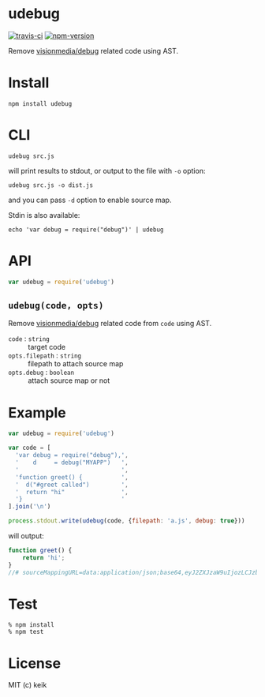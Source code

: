 # udebug

[![travis-ci](https://img.shields.io/travis/keik/udebug.svg?style=flat-square)](https://travis-ci.org/keik/udebug)
[![npm-version](https://img.shields.io/npm/v/udebug.svg?style=flat-square)](https://npmjs.org/package/udebug)

Remove [visionmedia/debug](https://github.com/visionmedia/debug) related code using AST.


# Install

```
npm install udebug
```


# CLI

```
udebug src.js
```

will print results to stdout, or output to the file with `-o` option:

```
udebug src.js -o dist.js
```

and you can pass `-d` option to enable source map.

Stdin is also available:

```
echo 'var debug = require("debug")' | udebug
```


# API

```javascript
var udebug = require('udebug')
```


## `udebug(code, opts)`

Remove [visionmedia/debug](https://github.com/visionmedia/debug) related code from `code` using AST.

<dl>
  <dt>
    <code>code</code> : <code>string</code>
  </dt>
  <dd>
    target code
  </dd>

  <dt>
    <code>opts.filepath</code> : <code>string</code>
  </dt>
  <dd>
    filepath to attach source map
  </dd>

  <dt>
    <code>opts.debug</code> : <code>boolean</code>
  </dt>
  <dd>
    attach source map or not
  </dd>
</dl>


# Example
```js
var udebug = require('udebug')

var code = [
  'var debug = require("debug"),',
  '    d     = debug("MYAPP")   ',
  '                             ',
  'function greet() {           ',
  '  d("#greet called")         ',
  '  return "hi"                ',
  '}                            '
].join('\n')

process.stdout.write(udebug(code, {filepath: 'a.js', debug: true}))
```

will output:

```js
function greet() {
    return 'hi';
}
//# sourceMappingURL=data:application/json;base64,eyJ2ZXJzaW9uIjozLCJzb3VyY2VzIjpbImEuanMiXSwibmFtZXMiOlsiZ3JlZXQiXSwibWFwcGluZ3MiOiJBQUdBLFNBQVNBLEtBQVQsR0FBaUI7QUFBQSxJQUVmLE9BQU8sSUFBUCxDQUZlO0FBQUEiLCJzb3VyY2VzQ29udGVudCI6WyJ2YXIgZGVidWcgPSByZXF1aXJlKFwiZGVidWdcIiksXG4gICAgZCAgICAgPSBkZWJ1ZyhcIk1ZQVBQXCIpICAgXG4gICAgICAgICAgICAgICAgICAgICAgICAgICAgIFxuZnVuY3Rpb24gZ3JlZXQoKSB7ICAgICAgICAgICBcbiAgZChcIiNncmVldCBjYWxsZWRcIikgICAgICAgICBcbiAgcmV0dXJuIFwiaGlcIiAgICAgICAgICAgICAgICBcbn0gICAgICAgICAgICAgICAgICAgICAgICAgICAgIl19
```


# Test

```
% npm install
% npm test
```


# License

MIT (c) keik
